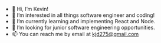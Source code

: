 - 👋 Hi, I’m Kevin!
- 👀 I’m interested in all things software engineer and coding!
- 🌱 I’m currently learning and implementing React and Node.
- 💞️ I’m looking for junior software engineering opportunities. 
- 📫 You can reach me by email at kjd275@gmail.com

<!---
kd1726/kd1726 is a ✨ special ✨ repository because its `README.md` (this file) appears on your GitHub profile.
You can click the Preview link to take a look at your changes.
--->
